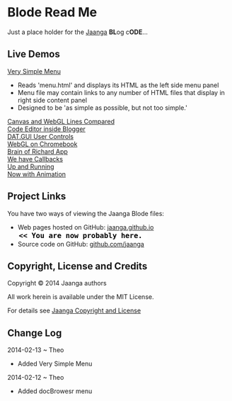 Blode Read Me
==============

Just a place holder for the [Jaanga]( http://jaanga.com ) **BL**og c**ODE**...

## Live Demos

[Very Simple Menu]( very-simple-menu/ )

* Reads 'menu.html' and displays its HTML as the left side menu panel
* Menu file may contain links to any number of HTML files that display in right side content panel
* Designed to be 'as simple as possible, but not too simple.'


[Canvas and WebGL Lines Compared]( canvas-webgl-lines-compared/canvas-webgl-lines-compared.html )  
[Code Editor inside Blogger]( code-editor-inside-blogger/code-editor-inside-blogger.html )  
[DAT.GUI User Controls]( dat.gui/dat.gui.html )  
[WebGL on Chromebook]( webgl-on-chromebook/webgl-on-chromebook.html)  
[Brain of Richard App]( brain-of-richard-app/brain-of-richard-app.html )  
[We have Callbacks]( we-have-callbacks/index.html )  
[Up and Running]( up-and-running/up-and-running.html )  
[Now with Animation]( now-with-animation/index.html )  


## Project Links

You have two ways of viewing the Jaanga Blode files:

* Web pages hosted on GitHub: [jaanga.github.io]( http://jaanga.github.io/blode/ "view the files as apps." ) <input value="<< You are now probably here." size=28 style="font:bold 12pt monospace;border-width:0;" >  
* Source code on GitHub: [github.com/jaanga]( https://github.com/jaanga/blode/ "View the files as source code." ) <scan style=display:none ><< You are now probably here.</scan>


## Copyright, License and Credits
Copyright &copy; 2014 Jaanga authors

All work herein is available under the MIT License.  

For details see [Jaanga Copyright and License](http://jaanga.github.io/libs/jaanga-copyright-and-mit-license.md)


## Change Log

2014-02-13 ~ Theo

* Added Very Simple Menu

2014-02-12 ~ Theo

* Added docBrowesr menu